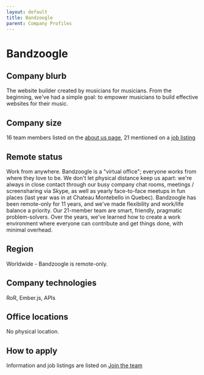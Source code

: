 ```yaml
---
layout: default
title: Bandzoogle
parent: Company Profiles
---
```


# Bandzoogle

## Company blurb

The website builder created by musicians for musicians.
From the beginning, we've had a simple goal: to empower musicians to build effective websites for their music.

## Company size

16 team members listed on the [about us page](https://bandzoogle.com/about-us), 21 mentioned on a [job listing](https://bandzoogle.com/jobs/201510-javascript-developer)

## Remote status

Work from anywhere.
Bandzoogle is a "virtual office"; everyone works from where they love to be. We don't let physical distance keep us apart: we're always in close contact through our busy company chat rooms, meetings / screensharing via Skype, as well as yearly face-to-face meetups in fun places (last year was in at Chateau Montebello in Quebec).
Bandzoogle has been remote-only for 11 years, and we've made flexibility and work/life balance a priority. Our 21-member team are smart, friendly, pragmatic problem-solvers. Over the years, we've learned how to create a work environment where everyone can contribute and get things done, with minimal overhead.

## Region

Worldwide - Bandzoogle is remote-only.

## Company technologies

RoR, Ember.js, APIs

## Office locations

No physical location.

## How to apply

Information and job listings are listed on [Join the team](https://bandzoogle.com/jobs)
